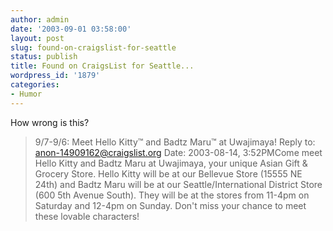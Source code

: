 ```yaml
---
author: admin
date: '2003-09-01 03:58:00'
layout: post
slug: found-on-craigslist-for-seattle
status: publish
title: Found on CraigsList for Seattle...
wordpress_id: '1879'
categories:
- Humor
---
```


How wrong is this?

> 9/7-9/6: Meet Hello Kitty™ and Badtz Maru™ at Uwajimaya! Reply to:
> anon-14909162@craigslist.org Date: 2003-08-14, 3:52PMCome meet Hello
> Kitty and Badtz Maru at Uwajimaya, your unique Asian Gift & Grocery
> Store. Hello Kitty will be at our Bellevue Store (15555 NE 24th) and
> Badtz Maru will be at our Seattle/International District Store (600
> 5th Avenue South). They will be at the stores from 11-4pm on Saturday
> and 12-4pm on Sunday. Don't miss your chance to meet these lovable
> characters!
